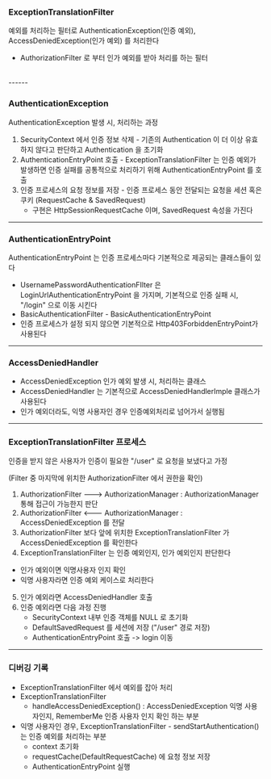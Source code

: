
### ExceptionTranslationFilter

예외를 처리하는 필터로 AuthenticationException(인증 예외), AccessDeniedException(인가 예외) 를 처리한다 

- AuthorizationFilter 로 부터 인가 예외를 받아 처리를 하는 필터

<br>
------

### AuthenticationException

AuthenticationException 발생 시, 처리하는 과정 

1. SecurityContext 에서 인증 정보 삭제 - 기존의 Authentication 이 더 이상 유효하지 않다고 판단하고 Authentication 을 초기화
2. AuthenticationEntryPoint 호출 - ExceptionTranslationFilter 는 인증 예외가 발생하면 인증 실패를 공통적으로 처리하기 위해 AuthenticationEntryPoint 를 호출
3. 인증 프로세스의 요청 정보를 저장 - 인증 프로세스 동안 전달되는 요청을 세션 혹은 쿠키 (RequestCache & SavedRequest)
   - 구현은 HttpSessionRequestCache 이며, SavedRequest 속성을 가진다 

----

###  AuthenticationEntryPoint

AuthenticationEntryPoint 는 인증 프로세스마다 기본적으로 제공되는 클래스들이 있다

- UsernamePasswordAuthenticationFIlter 은 LoginUrlAuthenticationEntryPoint 을 가지며, 기본적으로 인증 실패 시, "/login" 으로 이동 시킨다 
- BasicAuthenticationFilter - BasicAuthenticationEntryPoint
- 인증 프로세스가 설정 되지 않으면 기본적으로 Http403ForbiddenEntryPoint가 사용된다 

-----

### AccessDeniedHandler

- AccessDeniedException 인가 예외 발생 시, 처리하는 클래스 
- AccessDeniedHandler 는 기본적으로 AccessDeniedHandlerImple 클래스가 사용된다
- 인가 예외더라도, 익명 사용자인 경우 인증예외처리로 넘어가서 실행됨 

-----

### ExceptionTranslationFilter 프로세스 

인증을 받지 않은 사용자가 인증이 필요한 "/user" 로 요청을 보냈다고 가정

(Filter 중 마지막에 위치한 AuthorizationFilter 에서 권한을 확인)

1. AuthorizationFilter ---> AuthorizationManager :  AuthorizationManager 통해 접근이 가능한지 판단 
2. AuthorizationFilter <--- AuthorizationManager :  AccessDeniedException 를 전달
3. AuthorizationFilter 보다 앞에 위치한 ExceptionTranslationFilter 가 AccessDeniedException 를 확인한다
4. ExceptionTranslationFilter 는 인증 예외인지, 인가 예외인지 판단한다
  - 인가 예외이면 익명사용자 인지 확인
  - 익명 사용자라면 인증 예외 케이스로 처리한다
5. 인가 예외라면 AccessDeniedHandler 호출
6. 인증 예외라면 다음 과정 진행 
   - SecurityContext 내부 인증 객체를 NULL 로 초기화 
   - DefaultSavedRequest 를 세션에 저장 ("/user" 경로 저장)
   - AuthenticationEntryPoint 호출 -> login 이동


-----


### 디버깅 기록
- ExceptionTranslationFilter 에서 예외를 잡아 처리 
- ExceptionTranslationFilter 
  - handleAccessDeniedException() : AccessDeniedException 익명 사용자인지, RememberMe 인증 사용자 인지 확인 하는 부분 
- 익명 사용자인 경우, ExceptionTranslationFilter - sendStartAuthentication() 는 인증 예외를 처리하는 부분 
    - context 초기화
    - requestCache(DefaultRequestCache) 에 요청 정보 저장 
    - AuthenticationEntryPoint 실행 